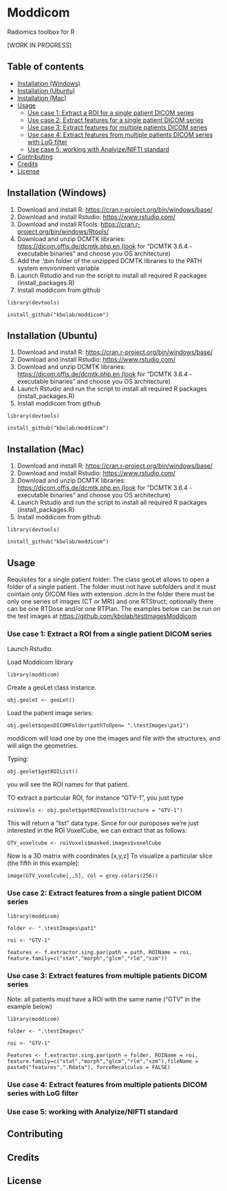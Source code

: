 # Moddicom
Radiomics toolbox for R

[WORK IN PROGRESS]

## Table of contents

* [Installation (Windows)](#installation-windows "Goto Installation(Windows)")
* [Installation (Ubuntu)](#installation-ubuntu "Goto Installation(Ubuntu)")
* [Installation (Mac)](#installation-mac "Goto Installation(Mac)")
* [Usage](#usage "Goto Usage")
  * [Use case 1: Extract a ROI for a single patient DICOM series](#use-case-1-extract-a-roi-for-a-single-patient-dicom-series "")
  * [Use case 2: Extract features for a single patient DICOM series](#use-case-2-extract-features-for-a-single-patient-dicom-series "")
  * [Use case 3: Extract features for multiple patients DICOM series](#use-case-3-extract-features-for-multiple-patients-dicom-series "")
  * [Use case 4: Extract features from multiple patients DICOM series with LoG filter](#use-case-4-extract-features-from-multiple-patients-dicom-series-with-log-filter "")
  * [Use case 5: working with Analyize/NIFTI standard](# "")
 * [Contributing](#contributing "")
 * [Credits](#credits "")
 * [License](#license "")
  
  
 

## Installation (Windows)

1) Download and install R: https://cran.r-project.org/bin/windows/base/
2) Download and install Rstudio: https://www.rstudio.com/
3) Download and install RTools: https://cran.r-project.org/bin/windows/Rtools/ 
4) Download and unzip DCMTK libraries: https://dicom.offis.de/dcmtk.php.en (look for “DCMTK 3.6.4 - executable binaries” and choose you OS architecture)
5) Add the .\bin folder of the unzipped DCMTK libraries to the PATH system environment variable
6) Launch Rstudio and run the script to install all required R packages (install_packages.R)
7) Install moddicom from github

```library(devtools)```

```install_github("kbolab/moddicom")```

## Installation (Ubuntu)

1) Download and install R: https://cran.r-project.org/bin/windows/base/
2) Download and install Rstudio: https://www.rstudio.com/
3) Download and unzip DCMTK libraries: https://dicom.offis.de/dcmtk.php.en (look for “DCMTK 3.6.4 - executable binaries” and choose you OS architecture)
4) Launch Rstudio and run the script to install all required R packages (install_packages.R)
5) Install moddicom from github

```library(devtools)```

```install_github("kbolab/moddicom")```

## Installation (Mac)

1) Download and install R: https://cran.r-project.org/bin/windows/base/
2) Download and install Rstudio: https://www.rstudio.com/
3) Download and unzip DCMTK libraries: https://dicom.offis.de/dcmtk.php.en (look for “DCMTK 3.6.4 - executable binaries” and choose you OS architecture)
4) Launch Rstudio and run the script to install all required R packages (install_packages.R)
5) Install moddicom from github

```library(devtools)```

```install_github("kbolab/moddicom")```


## Usage

Requisites for a single patient folder:
The class geoLet allows to open a folder of a single patient. The folder must not have subfolders and it must cointain only DICOM files with extension .dcm
In the folder there must be only one series of images (CT or MRI) and one RTStruct; optionally there can be one RTDose and/or one RTPlan. The examples below can be run on the test images at https://github.com/kbolab/testImagesModdicom

### Use case 1: Extract a ROI from a single patient DICOM series

Launch Rstudio.

Load Moddicom library

```library(moddicom)```

Create a geoLet class instance.

```obj.geolet <- geoLet()```

Load the patient image series:

```obj.geolet$openDICOMFolder(pathToOpen= ".\testImages\pat1")```

moddicom will load one by one the images and file with the structures, and will align the geometries.

Typing:

```obj.geolet$getROIList()```

you will see the ROI names for that patient.

TO extract a particular ROI, for instance “GTV-1”, you just type

```roiVoxels <- obj.geolet$getROIVoxels(Structure = "GTV-1")```

This will return a “list” data type. Since for our puroposes we’re just interested in the ROI VoxelCube, we can extract that as follows: 

```GTV_voxelcube <- roiVoxels$masked.images$voxelCube```

Now is a 3D matrix with coordinates [x,y,z]
To visualize a particular slice (the fifth in this example):

```image(GTV_voxelcube[,,5], col = grey.colors(256))```

### Use case 2: Extract features from a single patient DICOM series

```library(moddicom)```

```folder <- ".\testImages\pat1"```

```roi <- "GTV-1"```

```features <- f.extractor.sing.par(path = path, ROIName = roi, feature.family=c("stat","morph","glcm","rlm","szm"))```

### Use case 3: Extract features from multiple patients DICOM series

Note: all patients must have a ROI with the same name (“GTV” in the example below)

```library(moddicom)```

```folder <- ".\testImages\"```

```roi <- "GTV-1"```

```Features <- f.extractor.sing.par(path = folder, ROIName = roi, feature.family=c("stat","morph","glcm","rlm","szm"),fileName = paste0("features",".Rdata"), forceRecalculus = FALSE)```

### Use case 4: Extract features from multiple patients DICOM series with LoG filter

### Use case 5: working with Analyize/NIFTI standard

## Contributing

## Credits

## License
